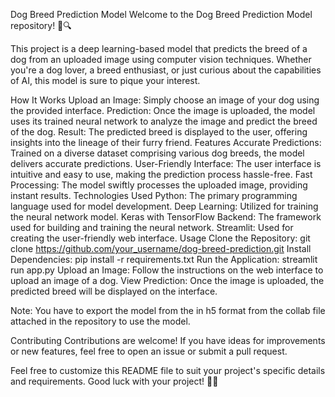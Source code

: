 Dog Breed Prediction Model
Welcome to the Dog Breed Prediction Model repository! 🐾🔍

This project is a deep learning-based model that predicts the breed of a dog from an uploaded image using computer vision techniques. Whether you're a dog lover,
a breed enthusiast, or just curious about the capabilities of AI, this model is sure to pique your interest. 

How It Works
Upload an Image: Simply choose an image of your dog using the provided interface.
Prediction: Once the image is uploaded, the model uses its trained neural network to analyze the image and predict the breed of the dog.
Result: The predicted breed is displayed to the user, offering insights into the lineage of their furry friend.
Features
Accurate Predictions: Trained on a diverse dataset comprising various dog breeds, the model delivers accurate predictions.
User-Friendly Interface: The user interface is intuitive and easy to use, making the prediction process hassle-free.
Fast Processing: The model swiftly processes the uploaded image, providing instant results.
Technologies Used
Python: The primary programming language used for model development.
Deep Learning: Utilized for training the neural network model.
Keras with TensorFlow Backend: The framework used for building and training the neural network.
Streamlit: Used for creating the user-friendly web interface.
Usage
Clone the Repository: git clone https://github.com/your_username/dog-breed-prediction.git
Install Dependencies: pip install -r requirements.txt
Run the Application: streamlit run app.py
Upload an Image: Follow the instructions on the web interface to upload an image of a dog.
View Prediction: Once the image is uploaded, the predicted breed will be displayed on the interface.

Note:
You have to export the model from the in h5 format from the collab file attached in the repository to use the model.

Contributing
Contributions are welcome! If you have ideas for improvements or new features, feel free to open an issue or submit a pull request.


Feel free to customize this README file to suit your project's specific details and requirements. Good luck with your project! 🚀🐶
